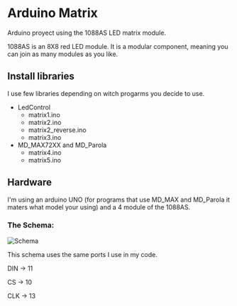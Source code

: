 # Arduino Matrix
Arduino proyect using the 1088AS LED matrix module. 

1088AS is an 8X8 red LED module. It is a modular component, meaning you can join as many modules as you like.

## Install libraries
I use few libraries depending on witch progarms you decide to use.

- LedControl
	- matrix1.ino
	- matrix2.ino
	- matrix2_reverse.ino
	- matrix3.ino
- MD_MAX72XX and MD_Parola
	- matrix4.ino
	- matrix5.ino
## Hardware
I'm using an arduino UNO (for programs that use MD_MAX and MD_Parola it maters what model your using) and a 4 module of the 1088AS.

### The Schema:

![Schema](https://3.bp.blogspot.com/-mNKvbYvhsQA/WtFbclO87xI/AAAAAAAABjE/oJv2TXM0h8MAclWYh_nsEuCTj_BEz_IqwCLcBGAs/s1600/MAX7219%2BDot%2BMatrix%2B4-in-1%2B8x32%2Bdot%2Bmatrix%2Bcommon%2Bcathode.jpg)

This schema uses the same ports I use in my code.

DIN -> 11

CS -> 10

CLK -> 13